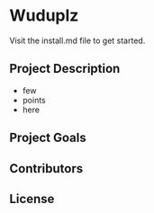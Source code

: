 # Wuduplz

Visit the install.md file to get started.

## Project Description

* few 
* points
* here

## Project Goals

## Contributors

## License